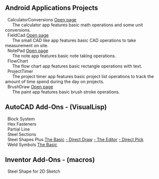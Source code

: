 ## **Android Applications Projects**  
&nbsp; CalculatorConversions  [Open page](https://michelvilleneuve.github.io/CalcConv/)  
&nbsp; &nbsp; &nbsp;  The calculator app features basic math operations and some unit conversions.  
&nbsp; FieldCad [Open page](https://michelvilleneuve.github.io/FieldCAD/)    
&nbsp; &nbsp; &nbsp;  The small CAD like app features basic CAD operations to take measurement on site.  
&nbsp; NotePad [Open page](https://michelvilleneuve.github.io/MyNotePad/)  
&nbsp; &nbsp; &nbsp;  The note app features basic note taking operations.  
&nbsp; FlowChart  
&nbsp; &nbsp; &nbsp;  The flow chart app features basic rectangle operations with text.  
&nbsp; ProjectTimer  
&nbsp; &nbsp; &nbsp;  The project timer app features basic project list operations to track the amount of time spend during the day on projects.  
&nbsp; BrushDraw  [Open page](https://michelvilleneuve.github.io/BrushDraw/)  
&nbsp; &nbsp; &nbsp;  The paint app features basic brush stroke operations.  

## **AutoCAD Add-Ons** - (VisualLisp)
&nbsp; Block System  
&nbsp; Hex Fasteners  
&nbsp; Partial Line  
&nbsp; Steel Sections  
&nbsp; Steel Shapes Plus [The Basic](https://addcom.github.io/Structural-Steel-Shape/) [- Direct Draw](https://addcom.github.io/Steel-Shape-Plus-Direct-Draw/) [- The Editor](https://addcom.github.io/Steel-Shape-Plus-Editor/) [- Direct Pick](https://addcom.github.io/Steel-Shape-Plus-Direct-Pick/)  
&nbsp; Weld Symbols  [The Basic](https://addcom.github.io/WeldSymbols/)  

## **Inventor Add-Ons** - (macros)  
&nbsp; Steel Shape for 2D Sketch  
